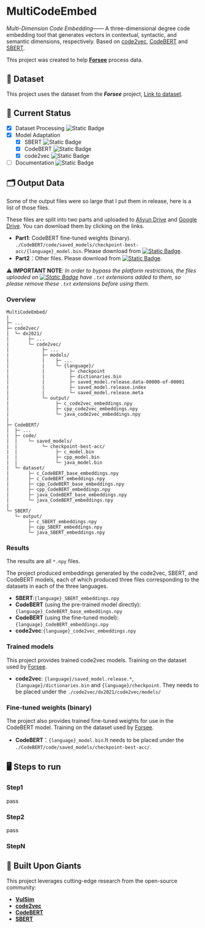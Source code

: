 # MultiCodeEmbed
*Multi-Dimension Code Embedding*——
A three-dimensional degree code embedding tool that generates vectors in contextual, syntactic, and semantic dimensions, respectively. Based on [code2vec](https://github.com/dcoimbra/dx2021), [CodeBERT](https://github.com/microsoft/CodeXGLUE/tree/main/Code-Code/Defect-detection) and [SBERT](https://github.com/UKPLab/sentence-transformers).

This project was created to help **[Forsee](https://github.com/keepTheFlowerOfTime/Forsee)** process data.

## 📄 Dataset
This project uses the dataset from the ***Forsee*** project, [Link to dataset](https://github.com/keepTheFlowerOfTime/Forsee/tree/main/dataset).

## 🚧 Current Status 

- [x] Dataset Processing ![Static Badge](https://img.shields.io/badge/Done-green)
- [x] Model Adaptation
  - [x] SBERT ![Static Badge](https://img.shields.io/badge/Done-green)
  - [x] CodeBERT ![Static Badge](https://img.shields.io/badge/Done-green)
  - [x] code2vec ![Static Badge](https://img.shields.io/badge/Done-green)
- [ ] Documentation ![Static Badge](https://img.shields.io/badge/WIP-orange)

## 🗂️ Output Data

Some of the output files were so large that I put them in release, here is a list of those files.

These files are split into two parts and uploaded to [Aliyun Drive](https://www.alipan.com/s/X86BbiFoRR5) and [Google Drive](https://drive.google.com/drive/folders/1bfgcuEFpK-3Pg1uoW9e7B9iQGFjJuFFC?usp=sharing). You can download them by clicking on the links.

- **Part1**: CodeBERT fine-tuned weights (binary). `./CodeBERT/code/saved_models/checkpoint-best-acc/{language}_model.bin`. Please download from [![Static Badge](https://img.shields.io/badge/Google-red)](https://drive.google.com/drive/folders/1bfgcuEFpK-3Pg1uoW9e7B9iQGFjJuFFC?usp=sharing).
- **Part2**：Other files. Please download from [![Static Badge](https://img.shields.io/badge/Aliyun-blue)](https://www.alipan.com/s/X86BbiFoRR5).

⚠ **IMPORTANT NOTE**: *In order to bypass the platform restrictions, the files uploaded on [![Static Badge](https://img.shields.io/badge/Aliyun-blue)](https://www.alipan.com/s/X86BbiFoRR5) have `.txt` extensions added to them, so please remove these `.txt` extensions before using them.*

### Overview

```
MultiCodeEmbed/
|
├─ ...
├─ code2vec/
|  └─ dx2021/
|       ├─ ...
|       └─ code2vec/
|            ├─ ...
|            ├─ models/
|            |    ├─ ...
|            |    └─ {language}/
|            |         ├─ checkpoint
|            |         ├─ dictionaries.bin
|            |         ├─ saved_model.release.data-00000-of-00001
|            |         ├─ saved_model.release.index
|            |         └─ saved_model.release.meta
|            └─ output/
|                 ├─ c_code2vec_embeddings.npy
|                 ├─ cpp_code2vec_embeddings.npy
|                 └─ java_code2vec_embeddings.npy
|
├─ CodeBERT/
|  ├─ ...
|  ├─ code/
|  |    └─ saved_models/
|  |         └─ checkpoint-best-acc/
|  |              ├─ c_model.bin
|  |              ├─ cpp_model.bin
|  |              └─ java_model.bin
|  └─ dataset/
|       ├─ c_CodeBERT_base_embeddings.npy
|       ├─ c_CodeBERT_embeddings.npy
|       ├─ cpp_CodeBERT_base_embeddings.npy
|       ├─ cpp_CodeBERT_embeddings.npy
|       ├─ java_CodeBERT_base_embeddings.npy
|       └─ java_CodeBERT_embeddings.npy
|
└─ SBERT/
   └─ output/
        ├─ c_SBERT_embeddings.npy
        ├─ cpp_SBERT_embeddings.npy
        └─ java_SBERT_embeddings.npy
```

### Results
The results are all `*.npy` files.

The project produced embeddings generated by the code2vec, SBERT, and CodeBERT models, each of which produced three files corresponding to the datasets in each of the three languages.

- **SBERT**:`{language}_SBERT_embeddings.npy`
- **CodeBERT** (using the pre-trained model directly):`{language}_CodeBERT_base_embeddings.npy`
- **CodeBERT** (using the fine-tuned model):`{language}_CodeBERT_embeddings.npy`
- **code2vec**:`{language}_code2vec_embeddings.npy`

### Trained models

This project provides trained code2vec models. Training on the dataset used by [Forsee](https://github.com/keepTheFlowerOfTime/Forsee/tree/main/dataset).

- **code2vec**: `{language}/saved_model.release.*`, `{language}/dictionaries.bin` and `{language}/checkpoint`. They needs to be placed under the `./code2vec/dx2021/code2vec/models/`

### Fine-tuned weights (binary)

The project also provides trained fine-tuned weights for use in the CodeBERT model. Training on the dataset used by [Forsee](https://github.com/keepTheFlowerOfTime/Forsee/tree/main/dataset).

- **CodeBERT**：`{language}_model.bin`.It needs to be placed under the `./CodeBERT/code/saved_models/checkpoint-best-acc/`.

## 🖥️ Steps to run

### Step1

pass

### Step2

pass

### StepN

## 🧩 Built Upon Giants
This project leverages cutting-edge research from the open-source community:
- **[VulSim](https://github.com/SamihaShimmi/VulSim)**
- **[code2vec](https://github.com/dcoimbra/dx2021)**  
- **[CodeBERT](https://github.com/microsoft/CodeXGLUE/tree/main/Code-Code/Defect-detection)**  
- **[SBERT](https://github.com/UKPLab/sentence-transformers)**  
